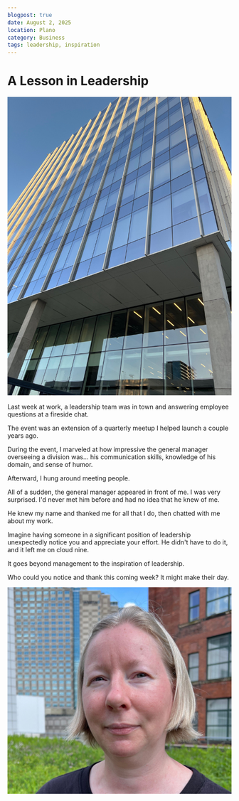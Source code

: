 ```yaml
---
blogpost: true
date: August 2, 2025
location: Plano
category: Business
tags: leadership, inspiration
---
```


# A Lesson in Leadership

![](skyscraper.jpg)

Last week at work, a leadership team was in town and answering employee questions at a fireside chat. 

The event was an extension of a quarterly meetup I helped launch a couple years ago. 

During the event, I marveled at how impressive the general manager overseeing a division was... his communication skills, knowledge of his domain, and sense of humor. 

Afterward, I hung around meeting people. 

All of a sudden, the general manager appeared in front of me. I was very surprised. I'd never met him before and had no idea that he knew of me. 

He knew my name and thanked me for all that I do, then chatted with me about my work. 

Imagine having someone in a significant position of leadership unexpectedly notice you and appreciate your effort. He didn't have to do it, and it left me on cloud nine. 

It goes beyond management to the inspiration of leadership. 

Who could you notice and thank this coming week? It might make their day. 

![](me-by-melanie.jpg)

